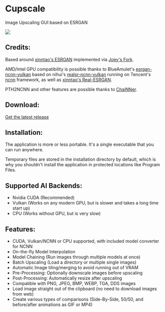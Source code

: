 # Cupscale
Image Upscaling GUI based on ESRGAN

![](https://i.imgur.com/ntIuSrv.png)

## Credits:

Based around [xinntao's ESRGAN](https://github.com/xinntao/ESRGAN) implemented via [Joey's Fork](https://github.com/JoeyBallentine/ESRGAN).

AMD/Intel GPU compatibility is possible thanks to BlueAmulet's [esrgan-ncnn-vulkan](https://github.com/BlueAmulet/realsr-ncnn-vulkan) based on nihui's [realsr-ncnn-vulkan](https://github.com/nihui/realsr-ncnn-vulkan) running on Tencent's [ncnn](https://github.com/Tencent/ncnn) framework, as well as [xinntao's Real-ESRGAN](https://github.com/xinntao/Real-ESRGAN).

PTH2NCNN and other features are possible thanks to [ChaiNNer](https://github.com/chaiNNer-org/ChaiNNer). 

## Download:

[Get the latest release](https://github.com/DrPleaseRespect/cupscale/releases)

## Installation:

The application is more or less portable. It's a single executable that you can run anywhere.

Temporary files are stored in the installation directory by default, which is why you shouldn't install the application in protected locations like Program Files.

## Supported AI Backends:

- Nvidia CUDA (Recommended)
- Vulkan (Works on any modern GPU, but is slower and takes a long time start up)
- CPU (Works without GPU, but is very slow)

## Features:

- CUDA, Vulkan/NCNN or CPU supported, with included model converter for NCNN
- On-the-fly Model Interpolation
- Model Chaining (Run images through multiple models at once)
- Batch Upscaling (Load a directory or multiple single images)
- Automatic Image tiling/merging to avoid running out of VRAM
- Pre-Processing: Optionally downscale images before upscaling
- Post-Processing: Automatically resize after upscaling
- Compatible with PNG, JPEG, BMP, WEBP, TGA, DDS images
- Load image straight out of the clipboard (no need to download images from web)
- Create various types of comparisons (Side-By-Side, 50/50, and before/after animations as GIF or MP4)
